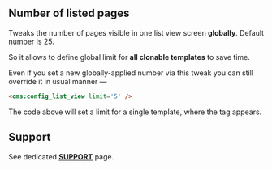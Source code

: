 ## Number of listed pages

Tweaks the number of pages visible in one list view screen **globally**. Default number is 25.

So it allows to define global limit for **all clonable templates** to save time.

Even if you set a new globally-applied number via this tweak you can still override it in usual manner &mdash;
```html
<cms:config_list_view limit='5' />
```
The code above will set a limit for a single template, where the tag appears.

## Support

See dedicated [**SUPPORT**](/SUPPORT.md) page.
